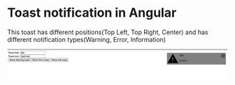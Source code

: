 # Toast notification in Angular

This toast has different positions(Top Left, Top Right, Center) and has different notification types(Warning, Error, Information)

![](pic/res.png)

